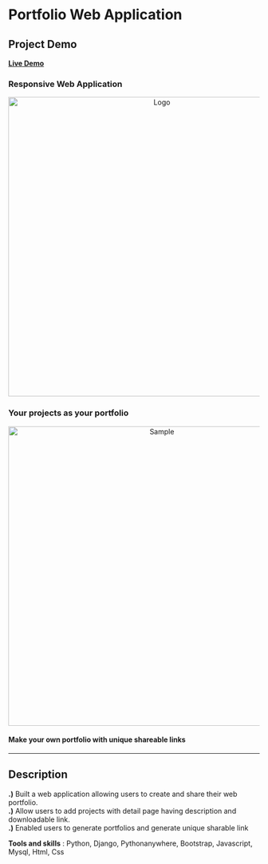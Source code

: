 # Portfolio Web Application

## Project Demo
<a alt="My Portfolio" href="https://shub.pythonanywhere.com/profile">
  <b>Live Demo</b>
</a>

### Responsive Web Application
<p align="center">
  <a href="https://shub.pythonanywhere.com/profile">
    <img alt="Logo" src="https://shub.pythonanywhere.com/media/images/complete_crop_3_HJHQj6R.png" height="600" /> 
  </a>
</p>

### Your projects as your portfolio
<p align="center">
  <a href="https://shub.pythonanywhere.com/profile">
    <img alt="Sample" src="https://shub.pythonanywhere.com/media/images/Screenshot_from_2023-11-11_04-45-22.png" height="600" />
  </a>
</p>
<p align="center">
    <h4>Make your own portfolio with unique shareable links</h4>
</p>

---

## Description

<b>.)</b> Built a web application allowing users to create and share their web portfolio.<br>
<b>.)</b> Allow users to add projects with detail page having description and downloadable link.<br>
<b>.)</b> Enabled users to generate portfolios and generate unique sharable link<br>

<b>Tools and skills</b> : Python, Django, Pythonanywhere, Bootstrap, Javascript, Mysql, Html, Css
<br>
<br>

